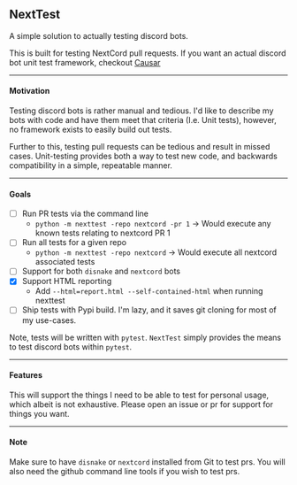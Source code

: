 NextTest
---

A simple solution to actually testing discord bots.

This is built for testing NextCord pull requests. If you want an actual discord bot unit test framework, checkout [Causar](https://github.com/Skelmis/Causar)

---

#### Motivation

Testing discord bots is rather manual and tedious. I'd like to describe my bots with code
and have them meet that criteria (I.e. Unit tests), however, no framework exists to
easily build out tests. 

Further to this, testing pull requests can be tedious and result in missed cases. Unit-testing
provides both a way to test new code, and backwards compatibility in a simple, repeatable manner.

---

#### Goals

- [ ] Run PR tests via the command line
  - `python -m nexttest -repo nextcord -pr 1` -> Would execute any known tests relating to nextcord PR 1
- [ ] Run all tests for a given repo
  - `python -m nexttest -repo nextcord` -> Would execute all nextcord associated tests
- [ ] Support for both `disnake` and `nextcord` bots
- [x] Support HTML reporting
  - Add `--html=report.html --self-contained-html` when running nexttest
- [ ] Ship tests with Pypi build. I'm lazy, and it saves git cloning for most of my use-cases.

Note, tests will be written with `pytest`. `NextTest` simply provides the means
to test discord bots within `pytest`.

---

#### Features

This will support the things I need to be able to test for personal usage,
which albeit is not exhaustive. Please open an issue or pr for support for things you want.

---

#### Note

Make sure to have `disnake` or `nextcord` installed from Git to test prs. 
You will also need the github command line tools if you wish to test prs.
